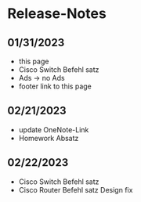 # Release-Notes

## 01/31/2023

* this page
* Cisco Switch Befehl satz
* Ads -> no Ads
* footer link to this page

## 02/21/2023

* update OneNote-Link
* Homework Absatz

## 02/22/2023

* Cisco Switch Befehl satz
* Cisco Router Befehl satz Design fix
